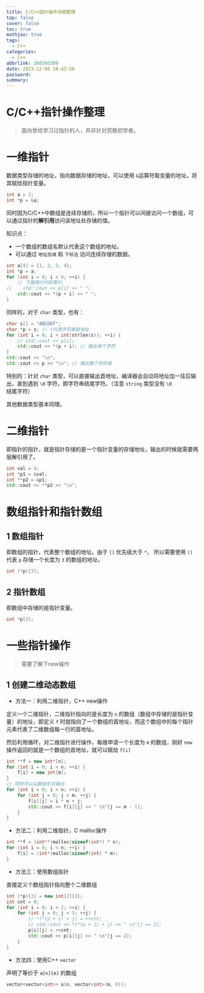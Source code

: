 ```yaml
---
title: C/C++指针操作详细整理
top: false
cover: false
toc: true
mathjax: true
tags:
  - C++
categories:
  - C++
abbrlink: 360366309
date: 2023-12-08 18:42:58
password:
summary:
---
```


# C/C++指针操作整理

> 面向曾经学习过指针的人，并非针对究极初学者。

# 一维指针

数据类型存储的地址，指向数据存储的地址，可以使用 `&`运算符取变量的地址，将其赋给指针变量。

```cpp
int a = 2;
int *p = &a;
```

同时因为C/C++中数组是连续存储的，所以一个指针可以间接访问一个数组，可以通过指针的**解引用**访问该地址处存储的值。

知识点：

- 一个数组的数组名默认代表这个数组的地址。
- 可以通过 `地址加减` 和 `下标法` 访问连续存储的数据。

```cpp
int a[4] = {1, 2, 3, 4};
int *p = a;
for (int i = 0; i < 4; ++i) {
    // 下面两行代码等价,
//    std::cout << p[i] << " ";
    std::cout << *(p + i) << " ";
}
```

同样的，对于 `char` 类型，也有：

```cpp
char s[] = "ABCDEF";
char *p = s; // s代表字符串首地址
for (int i = 0; i < int(strlen(s)); ++i) {
    // std::cout << p[i];
    std::cout << *(p + i); // 输出单个字符
}
std::cout << "\n";
std::cout << p << "\n"; // 输出整个字符串
```

特别的：针对 `char` 类型，可以直接输出首地址，编译器会自动将地址加一往后输出，直到遇到 `\0` 字符，即字符串结尾字符。（注意 `string` 类型没有 `\0` 结尾字符）

其他数据类型基本同理。

# 二维指针

即指针的指针，就是指针存储的是一个指针变量的存储地址，输出的时候就需要两层解引用了。

```cpp
int val = 4;
int *p1 = &val;
int **p2 = &p1;
std::cout << **p2 << "\n";
```



# 数组指针和指针数组

## 1 数组指针

即数组的指针，代表整个数组的地址。由于 `[]` 优先级大于 `*`， 所以需要使用 `()` 代表 `p` 存储一个长度为 `3` 的数组的地址。

``` cpp
int (*p)[3];
```

## 2 指针数组

即数组中存储的是指针变量。

```cpp
int *p[2];
```

# 一些指针操作

> 需要了解下new操作

## 1 创建二维动态数组

- 方法一：利用二维指针，C++ new操作

定义一个二维指针，二维指针指向的是长度为 `n` 的数组（数组中存储的是指针变量）的地址，即定义 `f` 时就指向了一个数组的首地址，而这个数组中的每个指针元素代表了二维数组每一行的首地址。

然后利用循环，对二维指针进行操作，每维申请一个长度为 `m` 的数组，刚好 `new` 操作返回的就是一个数组的首地址，就可以赋给 `f[i]`

```cpp
int **f = new int*[n];
for (int i = 0; i < n; ++i) {
    f[i] = new int[m];
}
// 同样可以以数组形式输出
for (int i = 0; i < n; ++i) {
	for (int j = 0; j < m; ++j) {
		f[i][j] = i * n + j;
		std::cout << f[i][j] << " \n"[j == m - 1];
	}
}
```

- 方法二：利用二维指针，C malloc操作

```c
int **f = (int**)malloc(sizeof(int*) * n);
for (int i = 0; i < n; ++i) {
    f[i] = (int*)malloc(sizeof(int) * m);
}
```

- 方法三：使用数组指针

直接定义个数组指针指向整个二维数组

```cpp
int (*p)[3] = new int[2][3];
int cnt = 0;
for (int i = 0; i < 2; ++i) {
	for (int j = 0; j < 3; ++j) {
		// *(*(p + i) + j) = ++cnt;
		// std::cout << *(*(p + i) + j) << " \n"[j == 2];
		p[i][j] = ++cnt;
		std::cout << p[i][j] << " \n"[j == 2];
	}
}
```

- 方法四：使用C++ `vector` 

声明了等价于 `a[n][m]` 的数组

```cpp
vector<vector<int>> a(n, vector<int>(m, 0));
```

